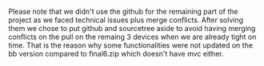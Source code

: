 Please note that we didn't use the github for the remaining part of the project as we faced technical issues plus merge conflicts.
After solving them we chose to put github and sourcetree aside to avoid having merging conflicts on the pull on the remaing 3 devices when we are already tight on time.
That is the reason why some functionalities were not updated on the bb version compared to final6.zip which doesn't have mvc either.
